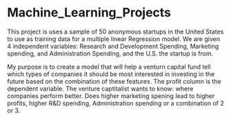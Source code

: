 # Machine_Learning_Projects

This project is uses a sample of 50 anonymous startups in the United States to use as training data for a multiple linear Regression model. 
We are given 4 independent variables: Research and Development Spending, Marketing spending, and Administration Spending, and the U.S. the startup is from.  

My purpose is to create a model that will help a venturn capital fund tell which types of companies it should be most interested in investing in the future based on the combination of these features.  The profit column is the dependent variable.  The venture captitalist wants to know:  where companies perform better.  Does higher marketing spening lead to higher profits, higher R&D spending, Administration spending or a combination of 2 or 3.
